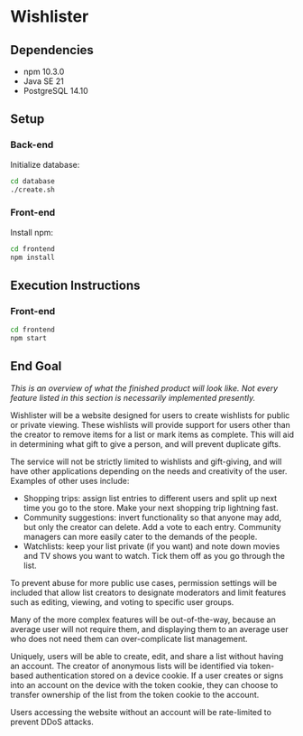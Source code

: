 # Wishlister

## Dependencies

- npm 10.3.0
- Java SE 21
- PostgreSQL 14.10

## Setup

### Back-end

Initialize database:

```bash
cd database
./create.sh
```

### Front-end

Install npm:

```bash
cd frontend
npm install
```

## Execution Instructions

### Front-end

```bash
cd frontend
npm start
```

## End Goal

*This is an overview of what the finished product will look like. Not every feature listed in this section is necessarily implemented presently.*

Wishlister will be a website designed for users to create wishlists for public or private viewing. These wishlists will provide support for users other than the creator to remove items for a list or mark items as complete. This will aid in determining what gift to give a person, and will prevent duplicate gifts.

The service will not be strictly limited to wishlists and gift-giving, and will have other applications depending on the needs and creativity of the user. Examples of other uses include:

- Shopping trips: assign list entries to different users and split up next time you go to the store. Make your next shopping trip lightning fast.
- Community suggestions: invert functionality so that anyone may add, but only the creator can delete. Add a vote to each entry. Community managers can more easily cater to the demands of the people.
- Watchlists: keep your list private (if you want) and note down movies and TV shows you want to watch. Tick them off as you go through the list.

To prevent abuse for more public use cases, permission settings will be included that allow list creators to designate moderators and limit features such as editing, viewing, and voting to specific user groups.

Many of the more complex features will be out-of-the-way, because an average user will not require them, and displaying them to an average user who does not need them can over-complicate list management.

Uniquely, users will be able to create, edit, and share a list without having an account. The creator of anonymous lists will be identified via token-based authentication stored on a device cookie. If a user creates or signs into an account on the device with the token cookie, they can choose to transfer ownership of the list from the token cookie to the account.

Users accessing the website without an account will be rate-limited to prevent DDoS attacks.